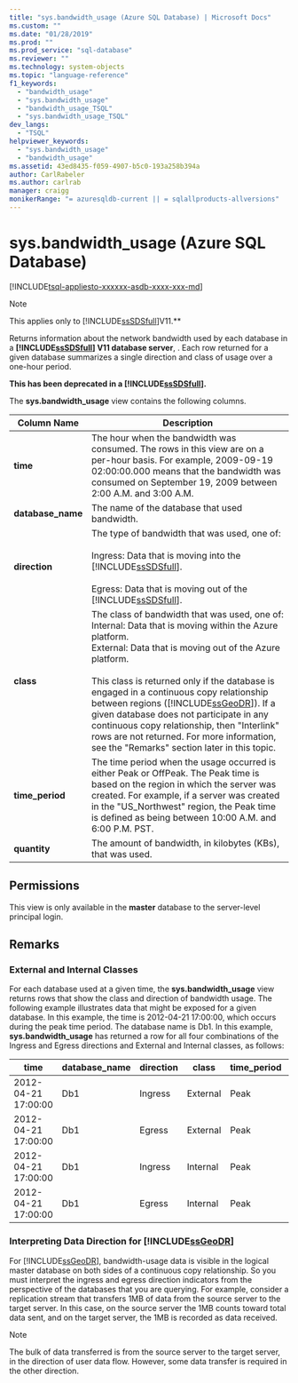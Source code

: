 ```yaml
---
title: "sys.bandwidth_usage (Azure SQL Database) | Microsoft Docs"
ms.custom: ""
ms.date: "01/28/2019"
ms.prod: ""
ms.prod_service: "sql-database"
ms.reviewer: ""
ms.technology: system-objects
ms.topic: "language-reference"
f1_keywords: 
  - "bandwidth_usage"
  - "sys.bandwidth_usage"
  - "bandwidth_usage_TSQL"
  - "sys.bandwidth_usage_TSQL"
dev_langs: 
  - "TSQL"
helpviewer_keywords: 
  - "sys.bandwidth_usage"
  - "bandwidth_usage"
ms.assetid: 43ed8435-f059-4907-b5c0-193a258b394a
author: CarlRabeler
ms.author: carlrab
manager: craigg
monikerRange: "= azuresqldb-current || = sqlallproducts-allversions"
---
```

# sys.bandwidth_usage (Azure SQL Database)

[!INCLUDE[tsql-appliesto-xxxxxx-asdb-xxxx-xxx-md](../../includes/tsql-appliesto-xxxxxx-asdb-xxxx-xxx-md.md)]

> [!NOTE]
> This applies only to [!INCLUDE[ssSDSfull](../../includes/sssdsfull-md.md)]V11.**  
  
 Returns information about the network bandwidth used by each database in a **[!INCLUDE[ssSDSfull](../../includes/sssdsfull-md.md)] V11 database server**, . Each row returned for a given database summarizes a single direction and class of usage over a one-hour period.  
  
 **This has been deprecated in a [!INCLUDE[ssSDSfull](../../includes/sssdsfull-md.md)].**  
  
 The **sys.bandwidth_usage** view contains the following columns.  
  
|Column Name|Description|  
|-----------------|-----------------|  
|**time**|The hour when the bandwidth was consumed. The rows in this view are on a per-hour basis. For example, 2009-09-19 02:00:00.000 means that the bandwidth was consumed on September 19, 2009 between 2:00 A.M. and 3:00 A.M.|  
|**database_name**|The name of the database that used bandwidth.|  
|**direction**|The type of bandwidth that was used, one of:<br /><br /> Ingress: Data that is moving into the [!INCLUDE[ssSDSfull](../../includes/sssdsfull-md.md)].<br /><br /> Egress: Data that is moving out of the [!INCLUDE[ssSDSfull](../../includes/sssdsfull-md.md)].|  
|**class**|The class of bandwidth that was used, one of:<br />Internal: Data that is moving within the Azure platform.<br />External: Data that is moving out of the Azure platform.<br /><br /> This class is returned only if the database is engaged in a continuous copy relationship between regions ([!INCLUDE[ssGeoDR](../../includes/ssgeodr-md.md)]). If a given database does not participate in any continuous copy relationship, then "Interlink" rows are not returned. For more information, see the "Remarks" section later in this topic.|  
|**time_period**|The time period when the usage occurred is either Peak or OffPeak. The Peak time is based on the region in which the server was created. For example, if a server was created in the "US_Northwest" region, the Peak time is defined as being between 10:00 A.M. and 6:00 P.M. PST.|  
|**quantity**|The amount of bandwidth, in kilobytes (KBs), that was used.|  
  
## Permissions

 This view is only available in the **master** database to the server-level principal login.  
  
## Remarks  
  
### External and Internal Classes

 For each database used at a given time, the **sys.bandwidth_usage** view returns rows that show the class and direction of bandwidth usage. The following example illustrates data that might be exposed for a given database. In this example, the time is 2012-04-21 17:00:00, which occurs during the peak time period. The database name is Db1. In this example, **sys.bandwidth_usage** has returned a row for all four combinations of the Ingress and Egress directions and External and Internal classes, as follows:  
  
|time|database_name|direction|class|time_period|quantity|  
|----------|--------------------|---------------|-----------|------------------|--------------|  
|2012-04-21 17:00:00|Db1|Ingress|External|Peak|66|  
|2012-04-21 17:00:00|Db1|Egress|External|Peak|741|  
|2012-04-21 17:00:00|Db1|Ingress|Internal|Peak|1052|  
|2012-04-21 17:00:00|Db1|Egress|Internal|Peak|3525|  
  
### Interpreting Data Direction for [!INCLUDE[ssGeoDR](../../includes/ssgeodr-md.md)]

 For [!INCLUDE[ssGeoDR](../../includes/ssgeodr-md.md)], bandwidth-usage data is visible in the logical master database on both sides of a continuous copy relationship. So you must interpret the ingress and egress direction indicators from the perspective of the databases that you are querying. For example, consider a replication stream that transfers 1MB of data from the source server to the target server. In this case, on the source server the 1MB counts toward total data sent, and on the target server, the 1MB is recorded as data received.  
  
> [!NOTE]  
> The bulk of data transferred is from the source server to the target server, in the direction of user data flow. However, some data transfer is required in the other direction.  
